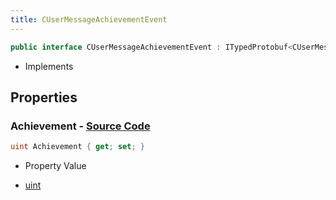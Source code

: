 ```yaml
---
title: CUserMessageAchievementEvent
---
```


```csharp
public interface CUserMessageAchievementEvent : ITypedProtobuf<CUserMessageAchievementEvent>, INativeHandle, INetMessage<CUserMessageAchievementEvent>, IDisposable
```

- Implements

## Properties

### **Achievement** - [Source Code](https://github.com/swiftly-solution/swiftlys2/blob/main/managed/src/SwiftlyS2.Generated/Protobufs/Interfaces/CUserMessageAchievementEvent.cs#L18)

```csharp
uint Achievement { get; set; }
```

- Property Value

- [uint](https://learn.microsoft.com/dotnet/api/system.uint32)

